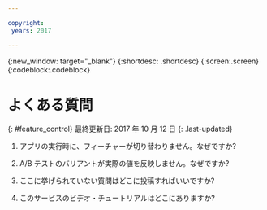 ```yaml
---

copyright:
 years: 2017

---
```


{:new_window: target="_blank"}
{:shortdesc: .shortdesc}
{:screen:.screen}
{:codeblock:.codeblock}

# よくある質問
{: #feature_control}
最終更新日: 2017 年 10 月 12 日
{: .last-updated}


1.	アプリの実行時に、フィーチャーが切り替わりません。なぜですか?


2.	A/B テストのバリアントが実際の値を反映しません。なぜですか?


3.	ここに挙げられていない質問はどこに投稿すればいいですか?


4.	このサービスのビデオ・チュートリアルはどこにありますか?
